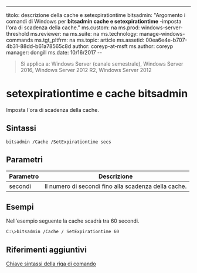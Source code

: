 ---
titolo: descrizione della cache e setexpirationtime bitsadmin: "Argomento i comandi di Windows per **bitsadmin cache e setexpirationtime** -imposta l'ora di scadenza della cache."
ms.custom: na ms.prod: windows-server-threshold ms.reviewer: na ms.suite: na ms.technology: manage-windows-commands ms.tgt_pltfrm: na ms.topic: article ms.assetid: 00ea6e4e-b707-4b31-88dd-b61a78565c8d author: coreyp-at-msft ms.author: coreyp manager: dongill ms.date: 10/16/2017 --

>Si applica a: Windows Server (canale semestrale), Windows Server 2016, Windows Server 2012 R2, Windows Server 2012

# <a name="bitsadmin-cache-and-setexpirationtime"></a>setexpirationtime e cache bitsadmin
Imposta l'ora di scadenza della cache.
## <a name="syntax"></a>Sintassi
```
bitsadmin /Cache /SetExpirationtime secs
```
## <a name="parameters"></a>Parametri
|Parametro|Descrizione|
|-------|--------|
|secondi|Il numero di secondi fino alla scadenza della cache.|
## <a name="BKMK_examples"></a>Esempi
Nell'esempio seguente la cache scadrà tra 60 secondi.
```
C:\>bitsadmin /Cache / SetExpirationtime 60
```
## <a name="additional-references"></a>Riferimenti aggiuntivi
[Chiave sintassi della riga di comando](command-line-syntax-key.md)
